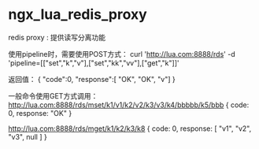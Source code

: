 # ngx_lua_redis_proxy
redis proxy : 提供读写分离功能

使用pipeline时，需要使用POST方式： 
curl 'http://lua.com:8888/rds' -d 'pipeline=[["set","k","v"],["set","kk","vv"],["get","k"]]'

返回值：
{
  "code":0,
  "response":[
    "OK",
    "OK",
    "v"]
}

一般命令使用GET方式调用：
http://lua.com:8888/rds/mset/k1/v1/k2/v2/k3/v3/k4/bbbbb/k5/bbb
{
  code: 0,
  response: "OK"
}

http://lua.com:8888/rds/mget/k1/k2/k3/k8
{
  code: 0,
  response: [
    "v1",
    "v2",
    "v3",
    null
  ]
}
